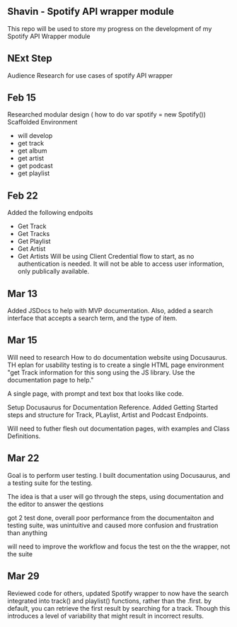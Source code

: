 ## Shavin - Spotify API wrapper module
This repo will be used to store my progress on the development of my Spotify API Wrapper module

## NExt Step 
Audience Research for use cases of spotify API wrapper

## Feb 15
Researched modular design ( how to do var spotify = new Spotify())
Scaffolded Environment
- will develop 
 - get track
 - get album
 - get artist
 - get podcast
 - get playlist

## Feb 22
Added the following endpoits
- Get Track
- Get Tracks
- Get Playlist
- Get Artist
- Get Artists
Will be using Client Credential flow to start, as no authentication is needed. It will not be able to access user information, only publically available.

## Mar 13
Added JSDocs to help with MVP documentation. Also, added a search interface that accepts
a search term, and the type of item. 

## Mar 15
Will need to research How to do documentation website using Docusaurus. TH eplan for usability testing
is to create a single HTML page environment "get Track information for this song using the JS library. Use the documentation page to help."

A single page, with prompt and text box that looks like code.

Setup Docusaurus for Documentation Reference. Added Getting Started steps and structure for Track, PLaylist, Artist and Podcast Endpoints.

Will need to futher flesh out documentation pages, with examples and Class Definitions.

## Mar 22
Goal is to perform user testing. I built documentation using Docusaurus, and a testing suite for the testing. 

The idea is that a user will go through the steps, using documentation and the editor to answer the qestions

got 2 test done, overall poor performance from the documentaiton and testing suite, was unintuitive and caused more confusion and frustration than anything

will need to improve the workflow and focus the test on the the wrapper, not the suite

## Mar 29

Reviewed code for others, updated Spotify wrapper to now have the search integrated into track() and playlist() functions, rather than the .first. by default, you can retrieve the first result by searching for a track. Though this introduces a level of variability that might result in incorrect results.
